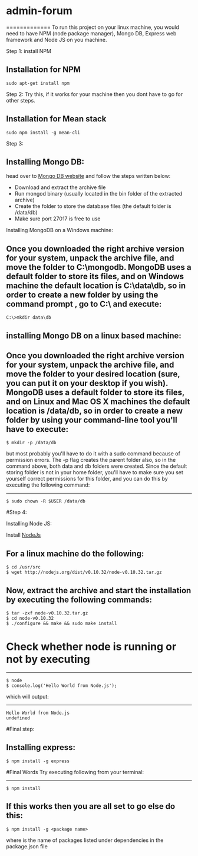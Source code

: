 # admin-forum

=============
To run this project on your linux machine, you would need to have NPM (node package manager), Mongo DB, Express web framework and Node JS on you machine.

Step 1: install NPM


Installation for NPM
-----------

```
sudo apt-get install npm
```

Step 2: Try this, if it works for your machine then you dont have to go for other steps. 



Installation for Mean stack
-----------

```
sudo npm install -g mean-cli
```

Step 3:

Installing Mongo DB:
-------

head over to [Mongo DB website](http://mongodb.org/downloads) and follow the steps written below:

* Download and extract the archive file
* Run mongod binary (usually located in the bin folder of the extracted archive)
* Create the folder to store the database files (the default folder is /data/db)
* Make sure port 27017 is free to use

Installing MongoDB on a Windows machine:

Once you downloaded the right archive version for your system, unpack the archive file, and move the folder to C:\mongodb. MongoDB uses a default folder to store its files, and on Windows machine the default location is C:\data\db, so in order to create a new folder by using the command prompt , go to C:\ and execute:
-----------

```
C:\>mkdir data\db
```

installing Mongo DB on a linux based machine:
-------

Once you downloaded the right archive version for your system, unpack the archive file, and move the folder to your desired location (sure, you can put it on your desktop if you wish). MongoDB uses a default folder to store its files, and on Linux and Mac OS X machines the default location is /data/db, so in order to create a new folder by using your command-line tool you'll have to execute:
-----------

```
$ mkdir -p /data/db
```

but most probably you'll have to do it with a sudo command because of permission errors. The -p flag creates the parent folder also, so in the command above, both data and db folders were created. Since the default storing folder is not in your home folder, you'll have to make sure you set yourself correct permissions for this folder, and you can do this by executing the following command:

-----------

```
$ sudo chown -R $USER /data/db
```

#Step 4:

Installing Node JS:

Install [NodeJs](http://nodejs.org/download/)

For a linux machine do the following:
-----------

```
$ cd /usr/src
$ wget http://nodejs.org/dist/v0.10.32/node-v0.10.32.tar.gz
```
Now, extract the archive and start the installation by executing the following commands:
-----------

```
$ tar -zxf node-v0.10.32.tar.gz
$ cd node-v0.10.32
$ ./configure && make && sudo make install
```
# Check whether node is running or not by executing 
-----------

```
$ node
$ console.log('Hello World from Node.js');
```
which will output:

-----------

```
Hello World from Node.js
undefined

```
#Final step:

Installing express:
-----------

```
$ npm install -g express

```

#Final Words
Try executing following from your terminal:

-----------

```
$ npm install 

```
If this works then you are all set to go 
else do this:
-----------

```
$ npm install -g <package name>

```
where <package name> is the name of packages listed under dependencies in the package.json file



